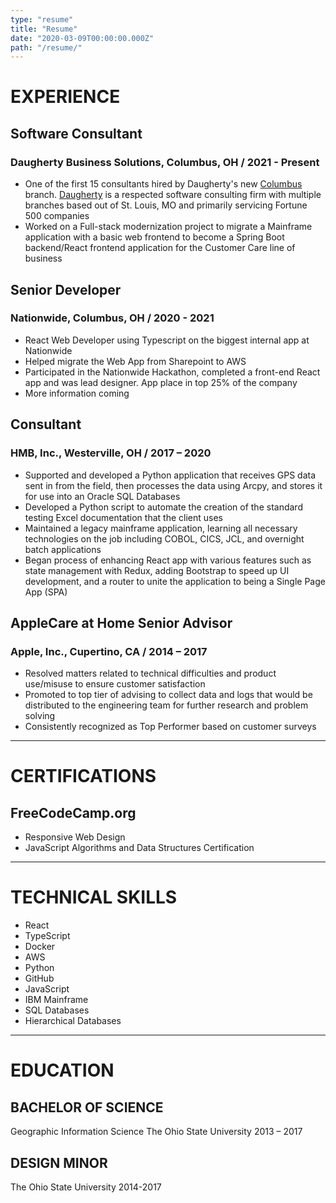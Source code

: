 ```yaml
---
type: "resume"
title: "Resume"
date: "2020-03-09T00:00:00.000Z"
path: "/resume/"
---
```


# EXPERIENCE

## Software Consultant

### Daugherty Business Solutions, Columbus, OH / 2021 - Present

- One of the first 15 consultants hired by Daugherty's new [Columbus](https://www.daugherty.com/columbus/) branch. [Daugherty](https://www.daugherty.com/) is a respected software consulting firm with multiple branches based out of St. Louis, MO and primarily servicing Fortune 500 companies
- Worked on a Full-stack modernization project to migrate a Mainframe application with a basic web frontend to become a Spring Boot backend/React frontend application for the Customer Care line of business

## Senior Developer

### Nationwide, Columbus, OH / 2020 - 2021

- React Web Developer using Typescript on the biggest internal app at Nationwide
- Helped migrate the Web App from Sharepoint to AWS
- Participated in the Nationwide Hackathon, completed a front-end React app and was lead designer. App place in top 25% of the company
- More information coming

## Consultant

### HMB, Inc., Westerville, OH / 2017 – 2020

- Supported and developed a Python application that receives GPS data sent in from the field, then processes the data using Arcpy, and stores it for use into an Oracle SQL Databases
- Developed a Python script to automate the creation of the standard testing Excel documentation that the client uses
- Maintained a legacy mainframe application, learning all necessary technologies on the job including COBOL, CICS, JCL, and overnight batch applications
- Began process of enhancing React app with various features such as state management with Redux, adding Bootstrap to speed up UI development, and a router to unite the application to being a Single Page App (SPA)

## AppleCare at Home Senior Advisor

### Apple, Inc., Cupertino, CA / 2014 – 2017

- Resolved matters related to technical difficulties and product use/misuse to ensure customer satisfaction
- Promoted to top tier of advising to collect data and logs that would be distributed to the engineering team for further research and problem solving
- Consistently recognized as Top Performer based on customer surveys

---

# CERTIFICATIONS

## FreeCodeCamp.org

- Responsive Web Design
- JavaScript Algorithms and Data Structures Certification

---

# TECHNICAL SKILLS

- React
- TypeScript
- Docker
- AWS
- Python
- GitHub
- JavaScript
- IBM Mainframe
- SQL Databases
- Hierarchical Databases

---

# EDUCATION

## BACHELOR OF SCIENCE

Geographic Information Science
The Ohio State University
2013 – 2017

## DESIGN MINOR

The Ohio State University
2014-2017
